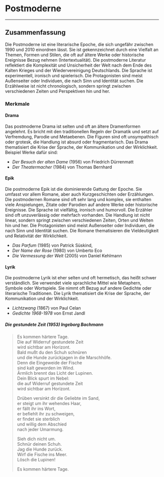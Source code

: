 # Postmoderne

---

## Zusammenfassung

Die Postmoderne ist eine literarische Epoche, die sich ungefähr zwischen 1990 und 2010 einordnen lässt. Sie ist gekennzeichnet durch eine Vielfalt an Themen, Formen und Stilen, die oft auf ältere Werke oder historische Ereignisse Bezug nehmen (Intertextualität). Die postmoderne Literatur reflektiert die Komplexität und Unsicherheit der Welt nach dem Ende des Kalten Krieges und der Wiedervereinigung Deutschlands. Die Sprache ist experimentell, ironisch und spielerisch. Die Protagonisten sind meist Außenseiter oder Individuen, die nach Sinn und Identität suchen. Die Erzählweise ist nicht chronologisch, sondern springt zwischen verschiedenen Zeiten und Perspektiven hin und her.

### Merkmale 

#### Drama

Das postmoderne Drama ist selten und oft an ältere Dramenformen angelehnt. Es bricht mit den traditionellen Regeln der Dramatik und setzt auf Verfremdung, Parodie und Metaebenen. Die Figuren sind oft unsympathisch oder grotesk, die Handlung ist absurd oder fragmentarisch. Das Drama thematisiert die Krise der Sprache, der Kommunikation und der Wirklichkeit. Beispiel Werke dafür sind:

- *Der Besuch der alten Dame* (1956) von Friedrich Dürrenmatt
- *Der Theatermacher* (1984) von Thomas Bernhard

#### Epik

Die postmoderne Epik ist die dominierende Gattung der Epoche. Sie umfasst vor allem Romane, aber auch Kurzgeschichten oder Erzählungen. Die postmodernen Romane sind oft sehr lang und komplex, sie enthalten viele Anspielungen, Zitate oder Parodien auf andere Werke oder historische Ereignisse. Die Sprache ist vielfältig, ironisch und humorvoll. Die Erzähler sind oft unzuverlässig oder mehrfach vorhanden. Die Handlung ist nicht linear, sondern springt zwischen verschiedenen Zeiten, Orten und Welten hin und her. Die Protagonisten sind meist Außenseiter oder Individuen, die nach Sinn und Identität suchen. Die Romane thematisieren die Vieldeutigkeit und Relativität der Wirklichkeit. 

- *Das Parfum* (1985) von Patrick Süskind,
- *Der Name der Rose* (1980) von Umberto Eco
- *Die Vermessung der Welt* (2005) von Daniel Kehlmann

#### Lyrik

Die postmoderne Lyrik ist eher selten und oft hermetisch, das heißt schwer verständlich. Sie verwendet viele sprachliche Mittel wie Metaphern, Symbole oder Wortspiele. Sie nimmt oft Bezug auf andere Gedichte oder literarische Traditionen. Die Lyrik thematisiert die Krise der Sprache, der Kommunikation und der Wirklichkeit.

- *Lichtzwang* (1867) von Paul Celan
- *Gedichte 1968-1978* von Ernst Jandl

##### *Die gestundete Zeit* (1953) Ingeborg Bachmann

> Es kommen härtere Tage.  
> Die auf Widerruf gestundete Zeit  
> wird sichtbar am Horizont.  
> Bald mußt du den Schuh schnüren  
> und die Hunde zurückjagen in die Marschhöfe.  
> Denn die Eingeweide der Fische  
> sind kalt geworden im Wind.  
> Ärmlich brennt das Licht der Lupinen.  
> Dein Blick spurt im Nebel:  
> die auf Widerruf gestundete Zeit  
> wird sichtbar am Horizont.
> 
> Drüben versinkt dir die Geliebte im Sand,  
> er steigt um ihr wehendes Haar,  
> er fällt ihr ins Wort,  
> er befiehlt ihr zu schweigen,  
> er findet sie sterblich  
> und willig dem Abschied  
> nach jeder Umarmung.
> 
> Sieh dich nicht um.  
> Schnür deinen Schuh.  
> Jag die Hunde zurück.  
> Wirf die Fische ins Meer.  
> Lösch die Lupinen!
> 
> Es kommen härtere Tage.

